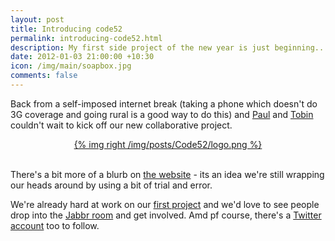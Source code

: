 ```yaml
--- 
layout: post
title: Introducing code52
permalink: introducing-code52.html
description: My first side project of the new year is just beginning...
date: 2012-01-03 21:00:00 +10:30
icon: /img/main/soapbox.jpg
comments: false
---
```


Back from a self-imposed internet break (taking a phone which doesn't do 3G coverage and going rural is a good way to do this) and [Paul](http://twitter.com/aeoth) and [Tobin](http://twitter.com/tobin) couldn't wait to kick off our new collaborative project. 

<center><a href="http://code52.org">{% img right /img/posts/Code52/logo.png %}</a></center>
<br/>

There's a bit more of a blurb on [the website](http://code52.org/about.html) - its an idea we're still wrapping our heads around by using a bit of trial and error. 

We're already hard at work on our [first project](http://code52.org/downmarker) and we'd love to see people drop into the [Jabbr room](http://jabbr.net/#/rooms/code52) and get involved. Amd pf course, there's a [Twitter account](http://twitter.com/code_52) too to follow.

